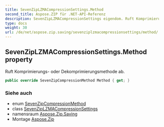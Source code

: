 ```yaml
---
title: SevenZipLZMACompressionSettings.Method
second_title: Aspose.ZIP für .NET-API-Referenz
description: SevenZipLZMACompressionSettings eigendom. Ruft Komprimierungs oder Dekomprimierungsmethode ab.
type: docs
weight: 30
url: /de/net/aspose.zip.saving/sevenziplzmacompressionsettings/method/
---
```

## SevenZipLZMACompressionSettings.Method property

Ruft Komprimierungs- oder Dekomprimierungsmethode ab.

```csharp
public override SevenZipCompressionMethod Method { get; }
```

### Siehe auch

* enum [SevenZipCompressionMethod](../../sevenzipcompressionmethod/)
* class [SevenZipLZMACompressionSettings](../)
* namensraum [Aspose.Zip.Saving](../../sevenziplzmacompressionsettings/)
* Montage [Aspose.Zip](../../../)


